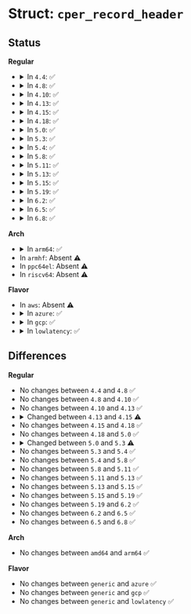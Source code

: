 # Struct: <code>cper_record_header</code>

## Status
<b>Regular</b>
<ul>
<li>
<details>
<summary>In <code>4.4</code>: ✅</summary>

```c
struct cper_record_header {
    char signature[4];
    __u16 revision;
    __u32 signature_end;
    __u16 section_count;
    __u32 error_severity;
    __u32 validation_bits;
    __u32 record_length;
    __u64 timestamp;
    uuid_le platform_id;
    uuid_le partition_id;
    uuid_le creator_id;
    uuid_le notification_type;
    __u64 record_id;
    __u32 flags;
    __u64 persistence_information;
    __u8 reserved[12];
};
```
</details>
</li>
<li>
<details>
<summary>In <code>4.8</code>: ✅</summary>

```c
struct cper_record_header {
    char signature[4];
    __u16 revision;
    __u32 signature_end;
    __u16 section_count;
    __u32 error_severity;
    __u32 validation_bits;
    __u32 record_length;
    __u64 timestamp;
    uuid_le platform_id;
    uuid_le partition_id;
    uuid_le creator_id;
    uuid_le notification_type;
    __u64 record_id;
    __u32 flags;
    __u64 persistence_information;
    __u8 reserved[12];
};
```
</details>
</li>
<li>
<details>
<summary>In <code>4.10</code>: ✅</summary>

```c
struct cper_record_header {
    char signature[4];
    __u16 revision;
    __u32 signature_end;
    __u16 section_count;
    __u32 error_severity;
    __u32 validation_bits;
    __u32 record_length;
    __u64 timestamp;
    uuid_le platform_id;
    uuid_le partition_id;
    uuid_le creator_id;
    uuid_le notification_type;
    __u64 record_id;
    __u32 flags;
    __u64 persistence_information;
    __u8 reserved[12];
};
```
</details>
</li>
<li>
<details>
<summary>In <code>4.13</code>: ✅</summary>

```c
struct cper_record_header {
    char signature[4];
    __u16 revision;
    __u32 signature_end;
    __u16 section_count;
    __u32 error_severity;
    __u32 validation_bits;
    __u32 record_length;
    __u64 timestamp;
    uuid_le platform_id;
    uuid_le partition_id;
    uuid_le creator_id;
    uuid_le notification_type;
    __u64 record_id;
    __u32 flags;
    __u64 persistence_information;
    __u8 reserved[12];
};
```
</details>
</li>
<li>
<details>
<summary>In <code>4.15</code>: ✅</summary>

```c
struct cper_record_header {
    char signature[4];
    __u16 revision;
    __u32 signature_end;
    __u16 section_count;
    __u32 error_severity;
    __u32 validation_bits;
    __u32 record_length;
    __u64 timestamp;
    guid_t platform_id;
    guid_t partition_id;
    guid_t creator_id;
    guid_t notification_type;
    __u64 record_id;
    __u32 flags;
    __u64 persistence_information;
    __u8 reserved[12];
};
```
</details>
</li>
<li>
<details>
<summary>In <code>4.18</code>: ✅</summary>

```c
struct cper_record_header {
    char signature[4];
    __u16 revision;
    __u32 signature_end;
    __u16 section_count;
    __u32 error_severity;
    __u32 validation_bits;
    __u32 record_length;
    __u64 timestamp;
    guid_t platform_id;
    guid_t partition_id;
    guid_t creator_id;
    guid_t notification_type;
    __u64 record_id;
    __u32 flags;
    __u64 persistence_information;
    __u8 reserved[12];
};
```
</details>
</li>
<li>
<details>
<summary>In <code>5.0</code>: ✅</summary>

```c
struct cper_record_header {
    char signature[4];
    __u16 revision;
    __u32 signature_end;
    __u16 section_count;
    __u32 error_severity;
    __u32 validation_bits;
    __u32 record_length;
    __u64 timestamp;
    guid_t platform_id;
    guid_t partition_id;
    guid_t creator_id;
    guid_t notification_type;
    __u64 record_id;
    __u32 flags;
    __u64 persistence_information;
    __u8 reserved[12];
};
```
</details>
</li>
<li>
<details>
<summary>In <code>5.3</code>: ✅</summary>

```c
struct cper_record_header {
    char signature[4];
    u16 revision;
    u32 signature_end;
    u16 section_count;
    u32 error_severity;
    u32 validation_bits;
    u32 record_length;
    u64 timestamp;
    guid_t platform_id;
    guid_t partition_id;
    guid_t creator_id;
    guid_t notification_type;
    u64 record_id;
    u32 flags;
    u64 persistence_information;
    u8 reserved[12];
};
```
</details>
</li>
<li>
<details>
<summary>In <code>5.4</code>: ✅</summary>

```c
struct cper_record_header {
    char signature[4];
    u16 revision;
    u32 signature_end;
    u16 section_count;
    u32 error_severity;
    u32 validation_bits;
    u32 record_length;
    u64 timestamp;
    guid_t platform_id;
    guid_t partition_id;
    guid_t creator_id;
    guid_t notification_type;
    u64 record_id;
    u32 flags;
    u64 persistence_information;
    u8 reserved[12];
};
```
</details>
</li>
<li>
<details>
<summary>In <code>5.8</code>: ✅</summary>

```c
struct cper_record_header {
    char signature[4];
    u16 revision;
    u32 signature_end;
    u16 section_count;
    u32 error_severity;
    u32 validation_bits;
    u32 record_length;
    u64 timestamp;
    guid_t platform_id;
    guid_t partition_id;
    guid_t creator_id;
    guid_t notification_type;
    u64 record_id;
    u32 flags;
    u64 persistence_information;
    u8 reserved[12];
};
```
</details>
</li>
<li>
<details>
<summary>In <code>5.11</code>: ✅</summary>

```c
struct cper_record_header {
    char signature[4];
    u16 revision;
    u32 signature_end;
    u16 section_count;
    u32 error_severity;
    u32 validation_bits;
    u32 record_length;
    u64 timestamp;
    guid_t platform_id;
    guid_t partition_id;
    guid_t creator_id;
    guid_t notification_type;
    u64 record_id;
    u32 flags;
    u64 persistence_information;
    u8 reserved[12];
};
```
</details>
</li>
<li>
<details>
<summary>In <code>5.13</code>: ✅</summary>

```c
struct cper_record_header {
    char signature[4];
    u16 revision;
    u32 signature_end;
    u16 section_count;
    u32 error_severity;
    u32 validation_bits;
    u32 record_length;
    u64 timestamp;
    guid_t platform_id;
    guid_t partition_id;
    guid_t creator_id;
    guid_t notification_type;
    u64 record_id;
    u32 flags;
    u64 persistence_information;
    u8 reserved[12];
};
```
</details>
</li>
<li>
<details>
<summary>In <code>5.15</code>: ✅</summary>

```c
struct cper_record_header {
    char signature[4];
    u16 revision;
    u32 signature_end;
    u16 section_count;
    u32 error_severity;
    u32 validation_bits;
    u32 record_length;
    u64 timestamp;
    guid_t platform_id;
    guid_t partition_id;
    guid_t creator_id;
    guid_t notification_type;
    u64 record_id;
    u32 flags;
    u64 persistence_information;
    u8 reserved[12];
};
```
</details>
</li>
<li>
<details>
<summary>In <code>5.19</code>: ✅</summary>

```c
struct cper_record_header {
    char signature[4];
    u16 revision;
    u32 signature_end;
    u16 section_count;
    u32 error_severity;
    u32 validation_bits;
    u32 record_length;
    u64 timestamp;
    guid_t platform_id;
    guid_t partition_id;
    guid_t creator_id;
    guid_t notification_type;
    u64 record_id;
    u32 flags;
    u64 persistence_information;
    u8 reserved[12];
};
```
</details>
</li>
<li>
<details>
<summary>In <code>6.2</code>: ✅</summary>

```c
struct cper_record_header {
    char signature[4];
    u16 revision;
    u32 signature_end;
    u16 section_count;
    u32 error_severity;
    u32 validation_bits;
    u32 record_length;
    u64 timestamp;
    guid_t platform_id;
    guid_t partition_id;
    guid_t creator_id;
    guid_t notification_type;
    u64 record_id;
    u32 flags;
    u64 persistence_information;
    u8 reserved[12];
};
```
</details>
</li>
<li>
<details>
<summary>In <code>6.5</code>: ✅</summary>

```c
struct cper_record_header {
    char signature[4];
    u16 revision;
    u32 signature_end;
    u16 section_count;
    u32 error_severity;
    u32 validation_bits;
    u32 record_length;
    u64 timestamp;
    guid_t platform_id;
    guid_t partition_id;
    guid_t creator_id;
    guid_t notification_type;
    u64 record_id;
    u32 flags;
    u64 persistence_information;
    u8 reserved[12];
};
```
</details>
</li>
<li>
<details>
<summary>In <code>6.8</code>: ✅</summary>

```c
struct cper_record_header {
    char signature[4];
    u16 revision;
    u32 signature_end;
    u16 section_count;
    u32 error_severity;
    u32 validation_bits;
    u32 record_length;
    u64 timestamp;
    guid_t platform_id;
    guid_t partition_id;
    guid_t creator_id;
    guid_t notification_type;
    u64 record_id;
    u32 flags;
    u64 persistence_information;
    u8 reserved[12];
};
```
</details>
</li>
</ul>
<b>Arch</b>
<ul>
<li>
<details>
<summary>In <code>arm64</code>: ✅</summary>

```c
struct cper_record_header {
    char signature[4];
    u16 revision;
    u32 signature_end;
    u16 section_count;
    u32 error_severity;
    u32 validation_bits;
    u32 record_length;
    u64 timestamp;
    guid_t platform_id;
    guid_t partition_id;
    guid_t creator_id;
    guid_t notification_type;
    u64 record_id;
    u32 flags;
    u64 persistence_information;
    u8 reserved[12];
};
```
</details>
</li>
<li>
In <code>armhf</code>: Absent ⚠️
</li>
<li>
In <code>ppc64el</code>: Absent ⚠️
</li>
<li>
In <code>riscv64</code>: Absent ⚠️
</li>
</ul>
<b>Flavor</b>
<ul>
<li>
In <code>aws</code>: Absent ⚠️
</li>
<li>
<details>
<summary>In <code>azure</code>: ✅</summary>

```c
struct cper_record_header {
    char signature[4];
    u16 revision;
    u32 signature_end;
    u16 section_count;
    u32 error_severity;
    u32 validation_bits;
    u32 record_length;
    u64 timestamp;
    guid_t platform_id;
    guid_t partition_id;
    guid_t creator_id;
    guid_t notification_type;
    u64 record_id;
    u32 flags;
    u64 persistence_information;
    u8 reserved[12];
};
```
</details>
</li>
<li>
<details>
<summary>In <code>gcp</code>: ✅</summary>

```c
struct cper_record_header {
    char signature[4];
    u16 revision;
    u32 signature_end;
    u16 section_count;
    u32 error_severity;
    u32 validation_bits;
    u32 record_length;
    u64 timestamp;
    guid_t platform_id;
    guid_t partition_id;
    guid_t creator_id;
    guid_t notification_type;
    u64 record_id;
    u32 flags;
    u64 persistence_information;
    u8 reserved[12];
};
```
</details>
</li>
<li>
<details>
<summary>In <code>lowlatency</code>: ✅</summary>

```c
struct cper_record_header {
    char signature[4];
    u16 revision;
    u32 signature_end;
    u16 section_count;
    u32 error_severity;
    u32 validation_bits;
    u32 record_length;
    u64 timestamp;
    guid_t platform_id;
    guid_t partition_id;
    guid_t creator_id;
    guid_t notification_type;
    u64 record_id;
    u32 flags;
    u64 persistence_information;
    u8 reserved[12];
};
```
</details>
</li>
</ul>

## Differences
<b>Regular</b>
<ul>
<li>
No changes between <code>4.4</code> and <code>4.8</code> ✅
</li>
<li>
No changes between <code>4.8</code> and <code>4.10</code> ✅
</li>
<li>
No changes between <code>4.10</code> and <code>4.13</code> ✅
</li>
<li>
<details>
<summary>Changed between <code>4.13</code> and <code>4.15</code> ⚠️</summary>
<ul>
<li>
<b>Field type changed. </b>
<code>uuid_le platform_id</code> ➡️ <code>guid_t platform_id</code>
</li>
<li>
<b>Field type changed. </b>
<code>uuid_le partition_id</code> ➡️ <code>guid_t partition_id</code>
</li>
<li>
<b>Field type changed. </b>
<code>uuid_le creator_id</code> ➡️ <code>guid_t creator_id</code>
</li>
<li>
<b>Field type changed. </b>
<code>uuid_le notification_type</code> ➡️ <code>guid_t notification_type</code>
</li>
</ul>
</details>
</li>
<li>
No changes between <code>4.15</code> and <code>4.18</code> ✅
</li>
<li>
No changes between <code>4.18</code> and <code>5.0</code> ✅
</li>
<li>
<details>
<summary>Changed between <code>5.0</code> and <code>5.3</code> ⚠️</summary>
<ul>
<li>
<b>Field type changed. </b>
<code>__u16 revision</code> ➡️ <code>u16 revision</code>
</li>
<li>
<b>Field type changed. </b>
<code>__u32 signature_end</code> ➡️ <code>u32 signature_end</code>
</li>
<li>
<b>Field type changed. </b>
<code>__u16 section_count</code> ➡️ <code>u16 section_count</code>
</li>
<li>
<b>Field type changed. </b>
<code>__u32 error_severity</code> ➡️ <code>u32 error_severity</code>
</li>
<li>
<b>Field type changed. </b>
<code>__u32 validation_bits</code> ➡️ <code>u32 validation_bits</code>
</li>
<li>
<b>Field type changed. </b>
<code>__u32 record_length</code> ➡️ <code>u32 record_length</code>
</li>
<li>
<b>Field type changed. </b>
<code>__u64 timestamp</code> ➡️ <code>u64 timestamp</code>
</li>
<li>
<b>Field type changed. </b>
<code>__u64 record_id</code> ➡️ <code>u64 record_id</code>
</li>
<li>
<b>Field type changed. </b>
<code>__u32 flags</code> ➡️ <code>u32 flags</code>
</li>
<li>
<b>Field type changed. </b>
<code>__u64 persistence_information</code> ➡️ <code>u64 persistence_information</code>
</li>
<li>
<b>Field type changed. </b>
<code>__u8 reserved[12]</code> ➡️ <code>u8 reserved[12]</code>
</li>
</ul>
</details>
</li>
<li>
No changes between <code>5.3</code> and <code>5.4</code> ✅
</li>
<li>
No changes between <code>5.4</code> and <code>5.8</code> ✅
</li>
<li>
No changes between <code>5.8</code> and <code>5.11</code> ✅
</li>
<li>
No changes between <code>5.11</code> and <code>5.13</code> ✅
</li>
<li>
No changes between <code>5.13</code> and <code>5.15</code> ✅
</li>
<li>
No changes between <code>5.15</code> and <code>5.19</code> ✅
</li>
<li>
No changes between <code>5.19</code> and <code>6.2</code> ✅
</li>
<li>
No changes between <code>6.2</code> and <code>6.5</code> ✅
</li>
<li>
No changes between <code>6.5</code> and <code>6.8</code> ✅
</li>
</ul>
<b>Arch</b>
<ul>
<li>
No changes between <code>amd64</code> and <code>arm64</code> ✅
</li>
</ul>
<b>Flavor</b>
<ul>
<li>
No changes between <code>generic</code> and <code>azure</code> ✅
</li>
<li>
No changes between <code>generic</code> and <code>gcp</code> ✅
</li>
<li>
No changes between <code>generic</code> and <code>lowlatency</code> ✅
</li>
</ul>
